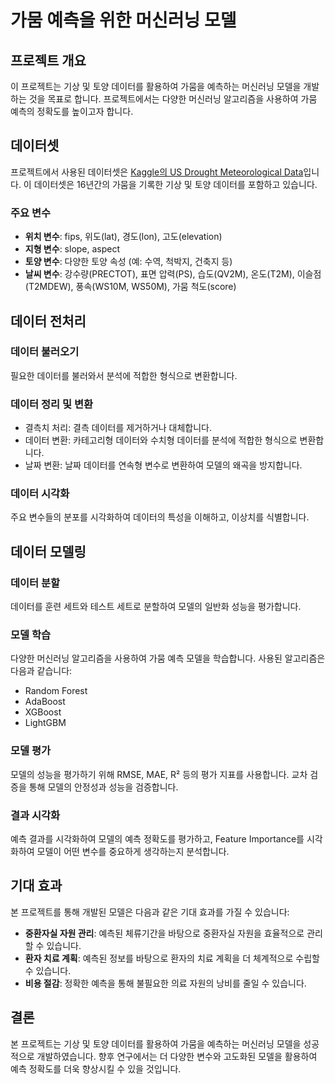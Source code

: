 # 가뭄 예측을 위한 머신러닝 모델

## 프로젝트 개요

이 프로젝트는 기상 및 토양 데이터를 활용하여 가뭄을 예측하는 머신러닝 모델을 개발하는 것을 목표로 합니다. 프로젝트에서는 다양한 머신러닝 알고리즘을 사용하여 가뭄 예측의 정확도를 높이고자 합니다.

## 데이터셋

프로젝트에서 사용된 데이터셋은 [Kaggle의 US Drought Meteorological Data](https://www.kaggle.com/datasets/cdminix/us-drought-meteorological-data)입니다. 이 데이터셋은 16년간의 가뭄을 기록한 기상 및 토양 데이터를 포함하고 있습니다.

### 주요 변수
- **위치 변수**: fips, 위도(lat), 경도(lon), 고도(elevation)
- **지형 변수**: slope, aspect
- **토양 변수**: 다양한 토양 속성 (예: 수역, 척박지, 건축지 등)
- **날씨 변수**: 강수량(PRECTOT), 표면 압력(PS), 습도(QV2M), 온도(T2M), 이슬점(T2MDEW), 풍속(WS10M, WS50M), 가뭄 척도(score)

## 데이터 전처리

### 데이터 불러오기
필요한 데이터를 불러와서 분석에 적합한 형식으로 변환합니다.

### 데이터 정리 및 변환
- 결측치 처리: 결측 데이터를 제거하거나 대체합니다.
- 데이터 변환: 카테고리형 데이터와 수치형 데이터를 분석에 적합한 형식으로 변환합니다.
- 날짜 변환: 날짜 데이터를 연속형 변수로 변환하여 모델의 왜곡을 방지합니다.

### 데이터 시각화
주요 변수들의 분포를 시각화하여 데이터의 특성을 이해하고, 이상치를 식별합니다.

## 데이터 모델링

### 데이터 분할
데이터를 훈련 세트와 테스트 세트로 분할하여 모델의 일반화 성능을 평가합니다.

### 모델 학습
다양한 머신러닝 알고리즘을 사용하여 가뭄 예측 모델을 학습합니다. 사용된 알고리즘은 다음과 같습니다:
- Random Forest
- AdaBoost
- XGBoost
- LightGBM

### 모델 평가
모델의 성능을 평가하기 위해 RMSE, MAE, R² 등의 평가 지표를 사용합니다. 교차 검증을 통해 모델의 안정성과 성능을 검증합니다.

### 결과 시각화
예측 결과를 시각화하여 모델의 예측 정확도를 평가하고, Feature Importance를 시각화하여 모델이 어떤 변수를 중요하게 생각하는지 분석합니다.

## 기대 효과

본 프로젝트를 통해 개발된 모델은 다음과 같은 기대 효과를 가질 수 있습니다:
- **중환자실 자원 관리**: 예측된 체류기간을 바탕으로 중환자실 자원을 효율적으로 관리할 수 있습니다.
- **환자 치료 계획**: 예측된 정보를 바탕으로 환자의 치료 계획을 더 체계적으로 수립할 수 있습니다.
- **비용 절감**: 정확한 예측을 통해 불필요한 의료 자원의 낭비를 줄일 수 있습니다.

## 결론

본 프로젝트는 기상 및 토양 데이터를 활용하여 가뭄을 예측하는 머신러닝 모델을 성공적으로 개발하였습니다. 향후 연구에서는 더 다양한 변수와 고도화된 모델을 활용하여 예측 정확도를 더욱 향상시킬 수 있을 것입니다.
